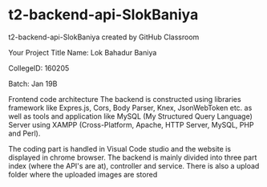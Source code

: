 # t2-backend-api-SlokBaniya
t2-backend-api-SlokBaniya created by GitHub Classroom

Your Project Title
Name: Lok Bahadur Baniya

CollegeID: 160205

Batch: Jan 19B

Frontend code architecture
The backend is constructed using libraries framework like Expres.js, Cors, Body Parser, Knex, JsonWebToken etc.
as well as tools and application like MySQL
(My Structured Query Language) Server using XAMPP (Cross-Platform, Apache, HTTP Server, MySQL, PHP and Perl).

The coding part is handled in Visual Code studio and the website is displayed in chrome browser. 
The backend is mainly divided into three part index (where the API's are at), controller and service.
There is also a upload folder where the uploaded images are stored
